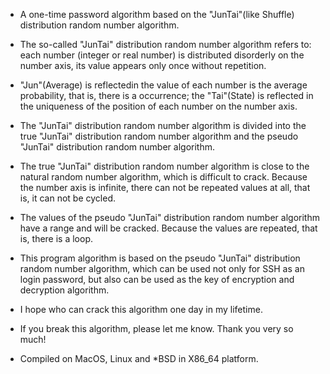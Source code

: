 * A one-time password algorithm based on the "JunTai"(like Shuffle) distribution random number algorithm.
* The so-called "JunTai" distribution random number algorithm refers to: each number (integer or real number) is distributed disorderly on the number axis, its value appears only once without repetition.
* "Jun"(Average) is reflectedin the value of each number is the average probability, that is, there is a occurrence; the "Tai"(State) is reflected in the uniqueness of the position of each number on the number axis.
* The "JunTai" distribution random number algorithm is divided into the true "JunTai" distribution random number algorithm and the pseudo "JunTai" distribution random number algorithm.
* The true "JunTai" distribution random number algorithm is close to the natural random number algorithm, which is difficult to crack. Because the number axis is infinite, there can not be repeated values at all, that is, it can not be cycled.
* The values of the pseudo "JunTai" distribution random number algorithm have a range and will be cracked. Because the values are repeated, that is, there is a loop.
* This program algorithm is based on the pseudo "JunTai" distribution random number algorithm, which can be used not only for SSH as an login password, but also can be used as the key of encryption and decryption algorithm.

* I hope who can crack this algorithm one day in my lifetime.
* If you break this algorithm, please let me know. Thank you very so much!

* Compiled on MacOS, Linux and *BSD in X86_64 platform.
